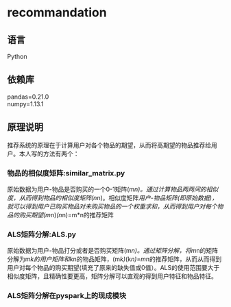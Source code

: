 ﻿# recommandation

## 语言
Python<br>
## 依赖库
pandas=0.21.0<br>
numpy=1.13.1<br>
## 原理说明
推荐系统的原理在于计算用户对各个物品的期望，从而将高期望的物品推荐给用户。本人写的方法有两个：
### 物品的相似度矩阵:similar_matrix.py
原始数据为用户-物品是否购买的一个0-1矩阵(m*n)。通过计算物品两两间的相似度，从而得到物品的相似度矩阵(n*n)。相似度矩阵*用户-物品矩阵(即原始数据)，就可以得到用户已购买物品对未购买物品的一个权重求和，从而得到用户对每个物品的购买期望(m*n)*(n*n)=m*n的推荐矩阵<br>
### ALS矩阵分解:ALS.py
原始数据为用户-物品打分或者是否购买矩阵(m*n)。通过矩阵分解，将m*n的矩阵分解为m*k的用户矩阵和k*n的物品矩阵，(m*k)*(k*n)=m*n的推荐矩阵，从而从而得到用户对每个物品的购买期望(填充了原来的缺失值或0值）。ALS的使用范围要大于相似度矩阵，且精确性要更高，矩阵分解可以直观的得到用户特征和物品特征。<br>
### ALS矩阵分解在pyspark上的现成模块

